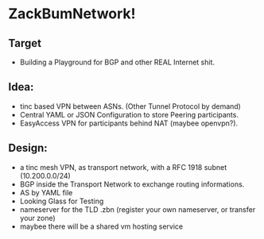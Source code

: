 # ZackBumNetwork!

## Target
- Building a Playground for BGP and other REAL Internet shit.

## Idea:
- tinc based VPN between ASNs. (Other Tunnel Protocol by demand)
- Central YAML or JSON Configuration to store Peering participants. 
- EasyAccess VPN for participants behind NAT (maybee openvpn?).

## Design:
- a tinc mesh VPN, as transport network, with a RFC 1918 subnet (10.200.0.0/24)
- BGP inside the Transport Network to exchange routing informations.
- AS by YAML file
- Looking Glass for Testing
- nameserver for the TLD .zbn (register your own nameserver, or transfer your zone)
- maybee there will be a shared vm hosting service
